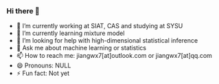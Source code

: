 ### Hi there 👋

<!--
**LucaJiang/lucajiang** is a ✨ _special_ ✨ repository because its `README.md` (this file) appears on your GitHub profile.
- 👯 I’m looking to collaborate on ...

Here are some ideas to get you started:
-->
- 🔭 I’m currently working at SIAT, CAS and studying at SYSU
- 🌱 I’m currently learning mixture model
- 🤔 I’m looking for help with high-dimensional statistical inference
- 💬 Ask me about machine learning or statistics
- 📫 How to reach me: jiangwx7[at]outlook.com or jiangwx7[at]qq.com
- 😄 Pronouns: NULL
- ⚡ Fun fact: Not yet

